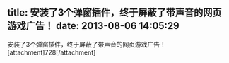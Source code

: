 title: 安装了3个弹窗插件，终于屏蔽了带声音的网页游戏广告！
date: 2013-08-06 14:05:29
---

安装了3个弹窗插件，终于屏蔽了带声音的网页游戏广告！
[attachment]728[/attachment]